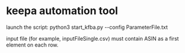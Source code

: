 # keepa automation tool

launch the script:
python3 start_kfba.py --config ParameterFile.txt

input file (for example, inputFileSingle.csv) must contain ASIN as a first element on each row.

